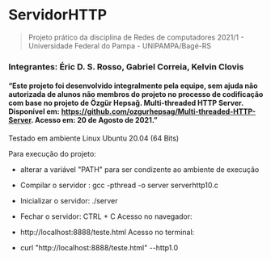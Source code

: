 # ServidorHTTP
> Projeto prático da disciplina de Redes de computadores 2021/1 - Universidade Federal do Pampa - UNIPAMPA/Bagé-RS
### Integrantes: Éric D. S. Rosso, Gabriel Correia, Kelvin Clovis
#### “Este projeto foi desenvolvido integralmente pela equipe, sem ajuda não autorizada de alunos não membros do projeto no processo de codificação com base no projeto de Özgür Hepsağ. Multi-threaded HTTP Server. Disponível em: https://github.com/ozgurhepsag/Multi-threaded-HTTP-Server. Acesso em: 20 de Agosto de 2021.”

Testado em ambiente Linux Ubuntu 20.04 (64 Bits)


Para execução do projeto:
   * alterar a variável "PATH" para ser condizente ao ambiente de execução
   * Compilar o servidor : gcc -pthread -o server serverhttp10.c 
   * Inicializar o servidor: ./server
   * Fechar o servidor: CTRL + C
Acesso no navegador: 

   * http://localhost:8888/teste.html
Acesso no terminal:

   * curl "http://localhost:8888/teste.html" --http1.0
